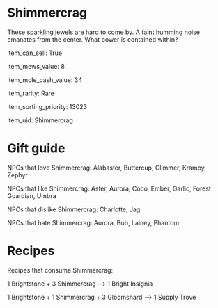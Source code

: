 # Shimmercrag

These sparkling jewels are hard to come by. A faint humming noise emanates from the center. What power is contained within?

item_can_sell: True

item_mews_value: 8

item_mole_cash_value: 34

item_rarity: Rare

item_sorting_priority: 13023

item_uid: Shimmercrag

# Gift guide

NPCs that love Shimmercrag: Alabaster, Buttercup, Glimmer, Krampy, Zephyr

NPCs that like Shimmercrag: Aster, Aurora, Coco, Ember, Garlic, Forest Guardian, Umbra

NPCs that dislike Shimmercrag: Charlotte, Jag

NPCs that hate Shimmercrag: Aurora, Bob, Lainey, Phantom

# Recipes

Recipes that consume Shimmercrag:

1 Brightstone + 3 Shimmercrag --> 1 Bright Insignia

1 Brightstone + 1 Shimmercrag + 3 Gloomshard --> 1 Supply Trove